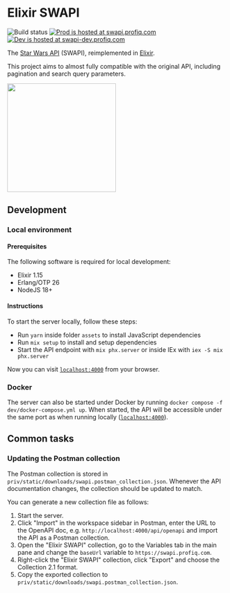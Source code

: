# Elixir SWAPI
![Build status](https://github.com/profiq/swapi-elixir/actions/workflows/build.yml/badge.svg) [![Prod is hosted at swapi.profiq.com](https://img.shields.io/badge/prod-swapi.profiq.com-blue)](https://swapi.profiq.com/) [![Dev is hosted at swapi-dev.profiq.com](https://img.shields.io/badge/dev-swapi--dev.profiq.com-blue)](https://swapi-dev.profiq.com/)

The [Star Wars API](https://swapi.dev/) (SWAPI), reimplemented in [Elixir](https://elixir-lang.org/).

This project aims to almost fully compatible with the original API, including pagination and search query parameters.

<img src='https://github.com/profiq/swapi-elixir/assets/8086995/a6f85798-9c95-4d32-a344-99a9572284bd' width='250'>

## Development
### Local environment
#### Prerequisites
The following software is required for local development:
* Elixir 1.15
* Erlang/OTP 26
* NodeJS 18+

#### Instructions
To start the server locally, follow these steps:

* Run `yarn` inside folder `assets` to install JavaScript dependencies
* Run `mix setup` to install and setup dependencies
* Start the API endpoint with `mix phx.server` or inside IEx with `iex -S mix phx.server`

Now you can visit [`localhost:4000`](http://localhost:4000) from your browser.

### Docker
The server can also be started under Docker by running `docker compose -f dev/docker-compose.yml up`. When started, the API will be accessible under the same port as when running locally ([`localhost:4000`](http://localhost:4000)).

## Common tasks
### Updating the Postman collection

The Postman collection is stored in `priv/static/downloads/swapi.postman_collection.json`. Whenever the API documentation changes, the collection should be updated to match.

You can generate a new collection file as follows:
1. Start the server.
2. Click "Import" in the workspace sidebar in Postman, enter the URL to the OpenAPI doc, e.g. `http://localhost:4000/api/openapi` and import the API as a Postman collection.
3. Open the "Elixir SWAPI" collection, go to the Variables tab in the main pane and change the `baseUrl` variable to `https://swapi.profiq.com`.
4. Right-click the "Elixir SWAPI" collection, click "Export" and choose the Collection 2.1 format.
5. Copy the exported collection to `priv/static/downloads/swapi.postman_collection.json`.
